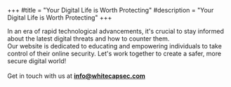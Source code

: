 +++
#title = "Your Digital Life is Worth Protecting"
#description = "Your Digital Life is Worth Protecting"
+++

In an era of rapid technological advancements, it's crucial to stay informed about the latest digital threats and how to counter them.
<br>
Our website is dedicated to educating and empowering individuals to take control of their online security. Let's work together to create a safer, more secure digital world!
<br>
<br>
Get in touch with us at **info@whitecapsec.com**